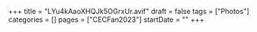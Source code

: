 +++
title = "LYu4kAaoXHQJk5OGrxUr.avif"
draft = false
tags = ["Photos"]
categories = []
pages = ["CECFan2023"]
startDate = ""
+++
